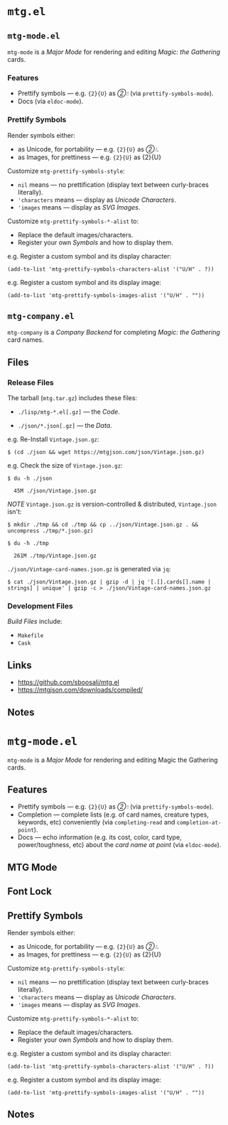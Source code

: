 # `mtg.el`

## `mtg-mode.el`

`mtg-mode` is a *Major Mode* for rendering and editing *Magic: the Gathering* cards.

### Features

* Prettify symbols — e.g. `{2}{U}` as *②💧* (via `prettify-symbols-mode`).
* Docs (via `eldoc-mode`).

### Prettify Symbols

Render symbols either:

* as Unicode, for portability — e.g. `{2}{U}` as *②💧*.
* as Images, for prettiness — e.g. `{2}{U}` as <span><abbr class="mtg-two-generic-mana">{2}</abbr><abbr class="mtg-blue-mana">{U}</abbr></span>

Customize `mtg-prettify-symbols-style`:

* `nil` means — no prettification (display text between curly-braces literally).
* `'characters` means — display as *Unicode Characters*.
* `'images` means — display as *SVG Images*.

Customize `mtg-prettify-symbols-*-alist` to:

* Replace the default images/characters.
* Register your own *Symbols* and how to display them.

e.g. Register a custom symbol and its display character:

``` elisp
(add-to-list 'mtg-prettify-symbols-characters-alist '("U/H" . ?))
```

e.g. Register a custom symbol and its display image:

``` elisp
(add-to-list 'mtg-prettify-symbols-images-alist '("U/H" . ""))
```

## `mtg-company.el`

`mtg-company` is a *Company Backend* for completing *Magic: the Gathering* card names.

## Files

### Release Files

The tarball (`mtg.tar.gz`) includes these files:

* `./lisp/mtg-*.el[.gz]` — the *Code*.

* `./json/*.json[.gz]` — the *Data*.

e.g. Re-Install `Vintage.json.gz`:

``` elisp
$ (cd ./json && wget https://mtgjson.com/json/Vintage.json.gz)
```

e.g. Check the size of `Vintage.json.gz`:

``` elisp
$ du -h ./json

  45M ./json/Vintage.json.gz
```

*NOTE* `Vintage.json.gz` is version-controlled & distributed, `Vintage.json` isn't:

``` elisp
$ mkdir ./tmp && cd ./tmp && cp ../json/Vintage.json.gz . && uncompress ./tmp/*.json.gz)

$ du -h ./tmp

  261M ./tmp/Vintage.json.gz
```

`./json/Vintage-card-names.json.gz` is generated via `jq`: 

``` elisp
$ cat ./json/Vintage.json.gz | gzip -d | jq '[.[].cards[].name | strings] | unique' | gzip -c > ./json/Vintage-card-names.json.gz
```

### Development Files

*Build Files* include:

* `Makefile`
* `Cask`

## Links

* <https://github.com/sboosali/mtg.el>
* <https://mtgjson.com/downloads/compiled/>

## Notes

> 


















# `mtg-mode.el`

`mtg-mode` is a *Major Mode* for rendering and editing Magic the Gathering cards.

## Features

* Prettify symbols — e.g. `{2}{U}` as *②💧* (via `prettify-symbols-mode`).
* Completion — complete lists (e.g. of card names, creature types, keywords, etc) conveniently (via `completing-read` and `completion-at-point`).
* Docs — echo information (e.g. its cost, color, card type, power/toughness, etc) about the *card name at point* (via `eldoc-mode`).

## MTG Mode

## Font Lock



## Prettify Symbols

Render symbols either:

* as Unicode, for portability — e.g. `{2}{U}` as *②💧*.
* as Images, for prettiness — e.g. `{2}{U}` as <span><abbr class="mtg-two-generic-mana">{2}</abbr><abbr class="mtg-blue-mana">{U}</abbr></span>

Customize `mtg-prettify-symbols-style`:

* `nil` means — no prettification (display text between curly-braces literally).
* `'characters` means — display as *Unicode Characters*.
* `'images` means — display as *SVG Images*.

Customize `mtg-prettify-symbols-*-alist` to:

* Replace the default images/characters.
* Register your own *Symbols* and how to display them.

e.g. Register a custom symbol and its display character:

``` elisp
(add-to-list 'mtg-prettify-symbols-characters-alist '("U/H" . ?))
```

e.g. Register a custom symbol and its display image:

``` elisp
(add-to-list 'mtg-prettify-symbols-images-alist '("U/H" . ""))
```

## Notes

>




